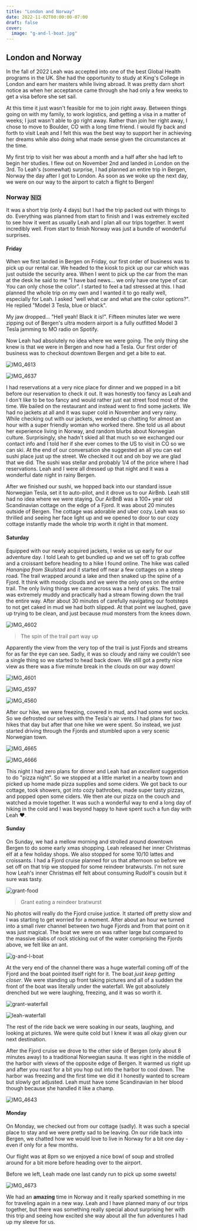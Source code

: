 ```yaml
---
title: "London and Norway"
date: 2022-11-02T00:00:00-07:00
draft: false
cover:
  image: "g-and-l-boat.jpg"
---
```


## London and Norway

In the fall of 2022 Leah was accepted into one of the best Global Health programs in the UK. She had the opportunity to study at King's College in London and earn her masters while living abroad. It was pretty darn short notice as when her acceptance came through she had only a few weeks to get a visa before she set sail.

At this time it just wasn't feasible for me to join right away. Between things going on with my family, to work logistics, and getting a visa in a matter of weeks; I just wasn't able to go right away. Rather than join her right away, I chose to move to Boulder, CO with a long time friend. I would fly back and forth to visit Leah and I felt this was the best way to support her in achieving her dreams while also doing what made sense given the circumstances at the time.

My first trip to visit her was about a month and a half after she had left to begin her studies. I flew out on November 2nd and landed in London on the 3rd. To Leah's (somewhat) surprise, I had planned an entire trip in Bergen, Norway the day after I got to London. As soon as we woke up the next day, we were on our way to the airport to catch a flight to Bergen!

### Norway 🇳🇴

It was a short trip (only 4 days) but I had the trip packed out with things to do. Everything was planned from start to finish and I was extremely excited to see how it went as usually Leah and I plan all our trips together. It went incredibly well. From start to finish Norway was just a bundle of wonderful surprises.

#### Friday

When we first landed in Bergen on Friday, our first order of business was to pick up our rental car. We headed to the kiosk to pick up our car which was just outside the security area. When I went to pick up the car from the man at the desk he said to me "I have bad news... we only have one type of car. You can only chose the color". I started to feel a tad stressed at this. I had planned the whole trip on my own and I wanted it to go really well, especially for Leah. I asked "well what car and what are the color options?". He replied "Model 3 Tesla, blue or black".

My jaw dropped... "Hell yeah! Black it is!". Fifteen minutes later we were zipping out of Bergen's ultra modern airport is a fully outfitted Model 3 Tesla jamming to MO radio on Spotify.

Now Leah had absolutely no idea where we were going. The only thing she knew is that we were in Bergen and now had a Tesla. Our first order of business was to checkout downtown Bergen and get a bite to eat.

![IMG_4613](IMG_4613.jpg)

![IMG_4637](IMG_4637.jpg)

I had reservations at a very nice place for dinner and we popped in a bit before our reservation to check it out. It was honestly too fancy as Leah and I don't like to be too fancy and would rather just eat street food most of the time. We bailed on the restaurant and instead went to find some jackets. We had no jackets at all and it was super cold in November and very rainy. While checking out with our jackets, we ended up chatting for almost an hour with a super friendly woman who worked there. She told us all about her experience living in Norway, and random blurbs about Norwegian culture. Surprisingly, she hadn't skied all that much so we exchanged our contact info and I told her if she ever comes to the US to visit in CO so we can ski. At the end of our conversation she suggested an all you can eat sushi place just up the street. We checked it out and oh boy we are glad that we did. The sushi was stellar and probably 1/4 of the price where I had reservations. Leah and I were all dressed up that night and it was a wonderful date night in rainy Bergen.

After we finished our sushi, we hopped back into our standard issue Norwegian Tesla, set it to auto-pilot, and it drove us to our AirBnb. Leah still had no idea where we were staying. Our AirBnB was a 100+ year old Scandinavian cottage on the edge of a Fjord. It was about 20 minutes outside of Bergen. The cottage was adorable and uber cozy. Leah was so thrilled and seeing her face light up and we opened to door to our cozy cottage instantly made the whole trip worth it right in that moment.

#### Saturday

Equipped with our newly acquired jackets, I woke us up early for our adventure day. I told Leah to get bundled up and we set off to grab coffee and a croissant before heading to a hike I found online. The hike was called *Hananipa from Skulstad* and it started off near a few cottages on a steep road. The trail wrapped around a lake and then snaked up the spine of a Fjord. It think with moody clouds and we were the only ones on the entire trail. The only living things we came across was a herd of yaks. The trail was extremely muddy and practically had a stream flowing down the trail the entire way. After about 30 minutes of carefully navigating our footsteps to not get caked in mud we had both slipped. At that point we laughed, gave up trying to be clean, and just because mud monsters from the knees down.

![IMG_4602](IMG_4602.jpg)

> The spin of the trail part way up

Apparently the view from the very top of the trail is just Fjords and streams for as far the eye can see. Sadly, it was so cloudy and rainy we couldn't see a single thing so we started to head back down. We still got a pretty nice view as there was a five minute break in the clouds on our way down!

![IMG_4601](IMG_4601.jpg)

![IMG_4597](IMG_4597.jpg)

![IMG_4560](IMG_4560.jpg)

After our hike, we were freezing, covered in mud, and had some wet socks. So we defrosted our selves with the Tesla's air vents. I had plans for two hikes that day but after that one hike we were spent. So instead, we just started driving through the Fjords and stumbled upon a very scenic Norwegian town.

![IMG_4665](IMG_4665.jpg)

![IMG_4666](IMG_4666.jpg)

This night I had zero plans for dinner and Leah had an *excellent* suggestion to do "pizza night". So we stopped at a little market in a nearby town and picked up home made pizza supplies and some ciders. We got back to our cottage, took showers, got into cozy bathrobes, made super tasty pizzas, and popped open some ciders. We then ate our pizza on the couch and watched a movie together. It was such a wonderful way to end a long day of hiking in the cold and I was beyond happy to have spent such a fun day with Leah ❤️.

#### Sunday

On Sunday, we had a mellow morning and strolled around downtown Bergen to do some early xmas shopping. Leah released her inner Christmas elf at a few holiday shops. We also stopped for some 10/10 lattes and croissants. I had a Fjord cruise planned for us that afternoon so before we set off on that trip we stopped for some reindeer bratwursts. I'm not sure how Leah's inner Christmas elf felt about consuming Rudolf's cousin but it sure was tasty.

![grant-food](grant-food.jpg)

> Grant eating a reindeer bratwurst

No photos will really do the Fjord cruise justice. It started off pretty slow and I was starting to get worried for a moment. After about an hour we turned into a small river channel between two huge Fjords and from that point on it was just magical. The boat we were on was rather large but compared to the massive slabs of rock sticking out of the water comprising the Fjords above, we felt like an ant.

![g-and-l-boat](g-and-l-boat.jpg)

At the very end of the channel there was a huge waterfall coming off of the Fjord and the boat pointed itself right for it. The boat *just keep getting closer*. We were standing up front taking pictures and all of a sudden the front of the boat was literally under the waterfall. We got absolutely drenched but we were laughing, freezing, and it was so worth it.

![grant-waterfall](grant-waterfall.jpg)

![leah-waterfall](leah-waterfall.jpg)

The rest of the ride back we were soaking in our seats, laughing, and looking at pictures. We were quite cold but I knew it was all okay given our next destination.

After the Fjord cruise we drove to the other side of Bergen (only about 8 minutes away) to a traditional Norwegian sauna. It was right in the middle of the harbor with views of the opposite edge of Bergen. It warmed us right up and after you roast for a bit you hop out into the harbor to cool down. The harbor was freezing and the first time we did it I honestly wanted to scream but slowly got adjusted. Leah must have some Scandinavian in her blood though because she handled it like a champ.

![IMG_4643](IMG_4643.jpg)

#### Monday

On Monday, we checked out from our cottage (sadly). It was such a special place to stay and we were pretty sad to be leaving. On our ride back into Bergen, we chatted how we would love to live in Norway for a bit one day - even if only for a few months.

Our flight was at 8pm so we enjoyed a nice bowl of soup and strolled around for a bit more before heading over to the airport.

Before we left, Leah made one last candy run to pick up some sweets!

![IMG_4673](IMG_4673.jpg)

We had an **amazing** time in Norway and it really sparked something in me for traveling again in a new way. Leah and I have planned many of our trips together, but there was something really special about surprising her with this trip and seeing how excited she way about all the fun adventures I had up my sleeve for us.
